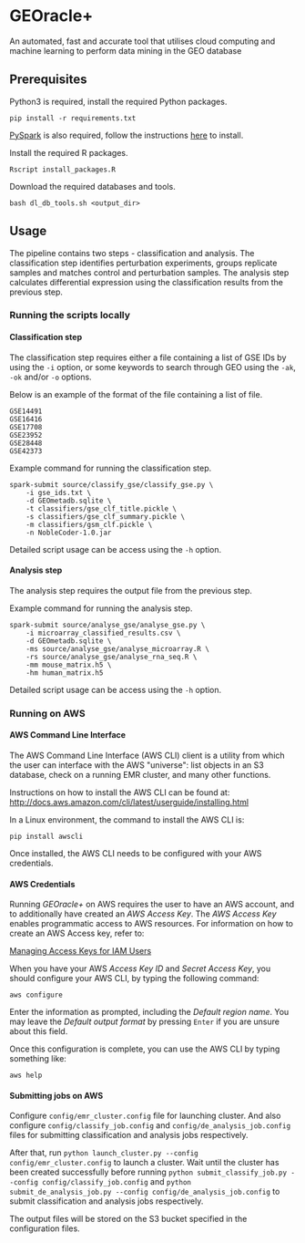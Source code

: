 # GEOracle+

An automated, fast and accurate tool that utilises cloud computing and machine learning to perform data mining in the GEO database

## Prerequisites

Python3 is required, install the required Python packages.

`pip install -r requirements.txt`

[PySpark](https://spark.apache.org/) is also required, follow the instructions [here](https://spark.apache.org/downloads.html) to install.

Install the required R packages.

`Rscript install_packages.R`

Download the required databases and tools.

`bash dl_db_tools.sh <output_dir>`

## Usage

The pipeline contains two steps - classification and analysis. The classification step identifies perturbation experiments, groups replicate samples and matches control and perturbation samples. The analysis step calculates differential expression using the classification results from the previous step.

### Running the scripts locally

#### Classification step

The classification step requires either a file containing a list of GSE IDs by using the `-i` option, or some keywords to search through GEO using the `-ak`, `-ok` and/or `-o` options.

Below is an example of the format of the file containing a list of file.

```
GSE14491
GSE16416
GSE17708
GSE23952
GSE28448
GSE42373
```

Example command for running the classification step.

```
spark-submit source/classify_gse/classify_gse.py \
    -i gse_ids.txt \
    -d GEOmetadb.sqlite \
    -t classifiers/gse_clf_title.pickle \
    -s classifiers/gse_clf_summary.pickle \
    -m classifiers/gsm_clf.pickle \
    -n NobleCoder-1.0.jar
```

Detailed script usage can be access using the `-h` option.

#### Analysis step

The analysis step requires the output file from the previous step.

Example command for running the analysis step.

```
spark-submit source/analyse_gse/analyse_gse.py \
    -i microarray_classified_results.csv \
    -d GEOmetadb.sqlite \
    -ms source/analyse_gse/analyse_microarray.R \
    -rs source/analyse_gse/analyse_rna_seq.R \
    -mm mouse_matrix.h5 \
    -hm human_matrix.h5
```

Detailed script usage can be access using the `-h` option.

### Running on AWS

#### AWS Command Line Interface
The AWS Command Line Interface (AWS CLI) client is a utility from which the user can interface with the AWS "universe":
list objects in an S3 database, check on a running EMR cluster, and many other functions.

Instructions on how to install the AWS CLI can be found at:
http://docs.aws.amazon.com/cli/latest/userguide/installing.html

In a Linux environment, the command to install the AWS CLI is:

`pip install awscli`

Once installed, the AWS CLI needs to be configured with your AWS credentials.

#### AWS Credentials
Running _GEOracle+_ on AWS requires the user to have an AWS account, and to additionally have created an _AWS Access Key_.  The _AWS
Access Key_ enables programmatic access to AWS resources.  For information on how to create an AWS Access key,
refer to:

[Managing Access Keys for IAM Users](http://docs.aws.amazon.com/IAM/latest/UserGuide/id_credentials_access-keys.html)

When you have your AWS _Access Key ID_ and _Secret Access Key_, you should configure your AWS CLI, by typing the
following command:

`aws configure`

Enter the information as prompted, including the _Default region name_.  You may leave the _Default output format_ by
pressing `Enter` if you are unsure about this field.

Once this configuration is complete, you can use the AWS CLI by typing something like:

`aws help`

#### Submitting jobs on AWS

Configure `config/emr_cluster.config` file for launching cluster. And also configure `config/classify_job.config` and `config/de_analysis_job.config` files for submitting classification and analysis jobs respectively.

After that, run `python launch_cluster.py --config config/emr_cluster.config` to launch a cluster. Wait until the cluster has been created successfully before running `python submit_classify_job.py --config config/classify_job.config` and `python submit_de_analysis_job.py --config config/de_analysis_job.config` to submit classification and analysis jobs respectively.

The output files will be stored on the S3 bucket specified in the configuration files.